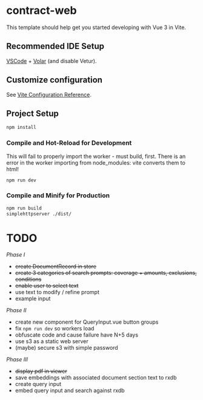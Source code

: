 # contract-web

This template should help get you started developing with Vue 3 in Vite.

## Recommended IDE Setup

[VSCode](https://code.visualstudio.com/) + [Volar](https://marketplace.visualstudio.com/items?itemName=Vue.volar) (and disable Vetur).

## Customize configuration

See [Vite Configuration Reference](https://vite.dev/config/).

## Project Setup

```sh
npm install
```

### Compile and Hot-Reload for Development

This will fail to properly import the worker - must build, first.  There is an error in the worker importing from node_modules: vite converts them to html!

```sh
npm run dev
```

### Compile and Minify for Production

```sh
npm run build
simplehttpserver ./dist/
```


# TODO

_Phase I_

* ~~create DocumentRecord in store~~
* ~~create 3 categories of search prompts: coverage + amounts, exclusions, conditions~~
* ~~enable user to select text~~
* use text to modify / refine prompt
* example input

_Phase II_

* create new component for QueryInput.vue button groups
* fix `npm run dev` so workers load
* obfuscate code and cause failure have N+5 days
* use s3 as a static web server
* (maybe) secure s3 with simple password

_Phase III_

* ~~display pdf in viewer~~
* save embeddings with associated document section text to rxdb
* create query input
* embed query input and search against rxdb
